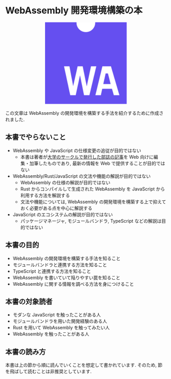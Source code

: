 # WebAssembly 開発環境構築の本

<div style="text-align: center;">

<img alt="WebAssembly logo" width="256px" src="./.vuepress/public/web-assembly-icon.svg" />

</div>

この文章は WebAssembly の開発環境を構築する手法を紹介するために作成されました.

## 本書でやらないこと

* WebAssembly や JavaScript の仕様変更の追従が目的ではない
  * 本書は著者が[大学のサークルで発行した部誌の記事](https://wiki.mma.club.uec.ac.jp/Booklet#A2018.2BXnQ_.2BZiVT9w-)を Web 向けに編集・加筆したものであり, 最新の情報を Web で提供することが目的ではない
* WebAssembly/Rust/JavaScript の文法や機能の解説が目的ではない
  * WebAssembly の仕様の解説が目的ではない
  * Rust からコンパイルして生成された WebAssembly を JavaScript から利用する方法を解説する
  * 文法や機能については, WebAssembly の開発環境を構築する上で抑えておく必要がある点を中心に解説する
* JavaScript のエコシステムの解説が目的ではない
  * パッケージマネージャ, モジュールバンドラ, TypeScript などの解説は目的ではない

## 本書の目的

* WebAssembly の開発環境を構築する手法を知ること
* モジュールバンドラと連携する方法を知ること
* TypeScript と連携する方法を知ること
* WebAssembly を書いていて陥りやすい罠を知ること
* WebAssembly に関する情報を調べる方法を身につけること

## 本書の対象読者

* モダンな JavaScript を触ったことがある人
* モジュールバンドラを用いた開発経験のある人
* Rust を用いて WebAssembly を触ってみたい人
* WebAssembly を触ったことがある人

## 本書の読み方

本書は上の節から順に読んでいくことを想定して書かれています. そのため, 節を飛ばして読むことは非推奨としています.
